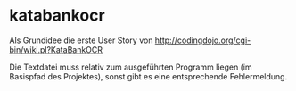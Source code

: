 katabankocr
===========

Als Grundidee die erste User Story von http://codingdojo.org/cgi-bin/wiki.pl?KataBankOCR

Die Textdatei muss relativ zum ausgeführten Programm liegen (im Basispfad des Projektes), sonst gibt es eine entsprechende Fehlermeldung.